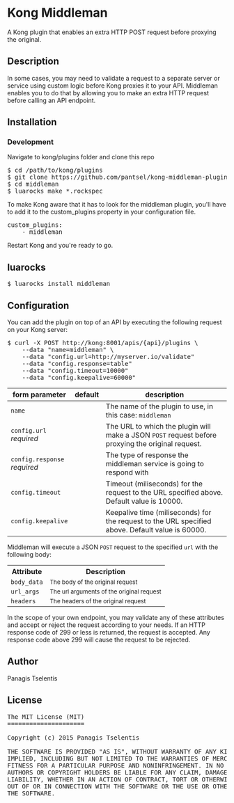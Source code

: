 # Kong Middleman

A Kong plugin that enables an extra HTTP POST request before proxying the original.

## Description

In some cases, you may need to validate a request to a separate server or service using custom logic before Kong proxies it to your API.
Middleman enables you to do that by allowing you to make an extra HTTP request before calling an API endpoint.

## Installation

### Development

Navigate to kong/plugins folder and clone this repo

<pre>
$ cd /path/to/kong/plugins
$ git clone https://github.com/pantsel/kong-middleman-plugin middleman
$ cd middleman
$ luarocks make *.rockspec
</pre>

To make Kong aware that it has to look for the middleman plugin, you'll have to add it to the custom_plugins property in your configuration file.

<pre>
custom_plugins:
    - middleman
</pre>

Restart Kong and you're ready to go.

## luarocks

<pre>
$ luarocks install middleman
</pre>


## Configuration

You can add the plugin on top of an API by executing the following request on your Kong server:

<pre>
$ curl -X POST http://kong:8001/apis/{api}/plugins \
    --data "name=middleman" \
    --data "config.url=http://myserver.io/validate"
    --data "config.response=table"
    --data "config.timeout=10000"
    --data "config.keepalive=60000"
</pre>

<table><thead>
<tr>
<th>form parameter</th>
<th>default</th>
<th>description</th>
</tr>
</thead><tbody>
<tr>
<td><code>name</code></td>
<td></td>
<td>The name of the plugin to use, in this case: <code>middleman</code></td>
</tr>
<tr>
<td><code>config.url</code><br><em>required</em></td>
<td></td>
<td>The URL to which the plugin will make a JSON <code>POST</code> request before proxying the original request.</td>
</tr>
<tr>
<td><code>config.response</code><br><em>required</em></td>
<td></td>
<td>The type of response the middleman service is going to respond with</td>
</tr>
<tr>
<td><code>config.timeout</code></td>
<td></td>
<td>Timeout (miliseconds) for the request to the URL specified above. Default value is 10000.</td>
</tr>
<tr>
<td><code>config.keepalive</code></td>
<td></td>
<td>Keepalive time (miliseconds) for the request to the URL specified above. Default value is 60000.</td>
</tr>
</tbody></table>

Middleman will execute a JSON <code>POST</code> request to the specified <code>url</code> with the following body:

<table>
    <tr>
        <th>Attribute</th>
        <th>Description</th>
    </tr>
    <tr>
    <td><code>body_data</code></td>
    <td><small>The body of the original request</small></td>
    </tr>
    <tr>
        <td><code>url_args</code></td>
        <td><small>The url arguments of the original request</small></td>
    </tr>
    <tr>
        <td><code>headers</code></td>
        <td><small>The headers of the original request</small></td>
    </tr>
</table>

In the scope of your own endpoint, you may validate any of these attributes and accept or reject the request according to your needs. If an HTTP response code of 299 or less is returned, the request is accepted. Any response code above 299 will cause the request to be rejected.  

## Author
Panagis Tselentis

## License
<pre>
The MIT License (MIT)
=====================

Copyright (c) 2015 Panagis Tselentis

THE SOFTWARE IS PROVIDED "AS IS", WITHOUT WARRANTY OF ANY KIND, EXPRESS OR
IMPLIED, INCLUDING BUT NOT LIMITED TO THE WARRANTIES OF MERCHANTABILITY,
FITNESS FOR A PARTICULAR PURPOSE AND NONINFRINGEMENT. IN NO EVENT SHALL THE
AUTHORS OR COPYRIGHT HOLDERS BE LIABLE FOR ANY CLAIM, DAMAGES OR OTHER
LIABILITY, WHETHER IN AN ACTION OF CONTRACT, TORT OR OTHERWISE, ARISING FROM,
OUT OF OR IN CONNECTION WITH THE SOFTWARE OR THE USE OR OTHER DEALINGS IN
THE SOFTWARE.
</pre>
